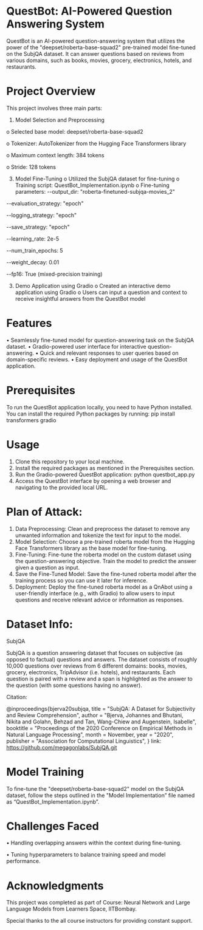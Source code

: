 # QuestBot: AI-Powered Question Answering System

QuestBot is an AI-powered question-answering system that utilizes the power of the "deepset/roberta-base-squad2" pre-trained model fine-tuned on the SubjQA dataset. It can answer questions based on reviews from various domains, such as books, movies, grocery, electronics, hotels, and restaurants.

# Project Overview
This project involves three main parts:
1.	Model Selection and Preprocessing

o	Selected base model: deepset/roberta-base-squad2

o	Tokenizer: AutoTokenizer from the Hugging Face Transformers library

o	Maximum context length: 384 tokens

o	Stride: 128 tokens

3.	Model Fine-Tuning
o	Utilized the SubjQA dataset for fine-tuning
o	Training script: QuestBot_Implementation.ipynb
o	Fine-tuning parameters:
--output_dir: "roberta-finetuned-subjqa-movies_2"

--evaluation_strategy: "epoch"

--logging_strategy: "epoch"

--save_strategy: "epoch"

--learning_rate: 2e-5

--num_train_epochs: 5

--weight_decay: 0.01

--fp16: True (mixed-precision training)

3.	Demo Application using Gradio
o	Created an interactive demo application using Gradio
o	Users can input a question and context to receive insightful answers from the QuestBot model

# Features
•	Seamlessly fine-tuned model for question-answering task on the SubjQA dataset.
•	Gradio-powered user interface for interactive question-answering.
•	Quick and relevant responses to user queries based on domain-specific reviews.
•	Easy deployment and usage of the QuestBot application.

# Prerequisites
To run the QuestBot application locally, you need to have Python installed. You can install the required Python packages by running:
pip install transformers gradio


# Usage
1.	Clone this repository to your local machine.
2.	Install the required packages as mentioned in the Prerequisites section.
3.	Run the Gradio-powered QuestBot application:
python questbot_app.py
4.	Access the QuestBot interface by opening a web browser and navigating to the provided local URL.

# Plan of Attack:
1.	Data Preprocessing: Clean and preprocess the dataset to remove any unwanted information and tokenize the text for input to the model.
2.	Model Selection: Choose a pre-trained roberta model from the Hugging Face Transformers library as the base model for fine-tuning.
3.	Fine-Tuning: Fine-tune the roberta model on the custom dataset using the question-answering objective. Train the model to predict the answer given a question as input.
4.	Save the Fine-Tuned Model: Save the fine-tuned roberta model after the training process so you can use it later for inference.
5.	Deployment: Deploy the fine-tuned roberta model as a QnAbot using a user-friendly interface (e.g., with Gradio) to allow users to input questions and receive relevant advice or information as responses.

# Dataset Info: 
SubjQA

SubjQA is a question answering dataset that focuses on subjective (as opposed to factual) questions and answers. The dataset consists of roughly 10,000 questions over reviews from 6 different domains: books, movies, grocery, electronics, TripAdvisor (i.e. hotels), and restaurants. Each question is paired with a review and a span is highlighted as the answer to the question (with some questions having no answer).

Citation:

@inproceedings{bjerva20subjqa, title = "SubjQA: A Dataset for Subjectivity and Review Comprehension", author = "Bjerva, Johannes and Bhutani, Nikita and Golahn, Behzad and Tan, Wang-Chiew and Augenstein, Isabelle", booktitle = "Proceedings of the 2020 Conference on Empirical Methods in Natural Language Processing", month = November, year = "2020", publisher = "Association for Computational Linguistics", }
link: https://github.com/megagonlabs/SubjQA.git

# Model Training
To fine-tune the "deepset/roberta-base-squad2" model on the SubjQA dataset, follow the steps outlined in the "Model Implementation” file named as “QuestBot_Implementation.ipynb”.

# Challenges Faced
•	Handling overlapping answers within the context during fine-tuning.

•	Tuning hyperparameters to balance training speed and model performance.

# Acknowledgments
This project was completed as part of Course: Neural Network and Large Language Models from Learners Space, IITBombay. 

Special thanks to the all course instructors for providing constant support.

